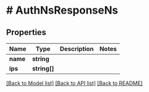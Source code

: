 # # AuthNsResponseNs

## Properties

Name | Type | Description | Notes
------------ | ------------- | ------------- | -------------
**name** | **string** |  |
**ips** | **string[]** |  |

[[Back to Model list]](../../README.md#models) [[Back to API list]](../../README.md#endpoints) [[Back to README]](../../README.md)
